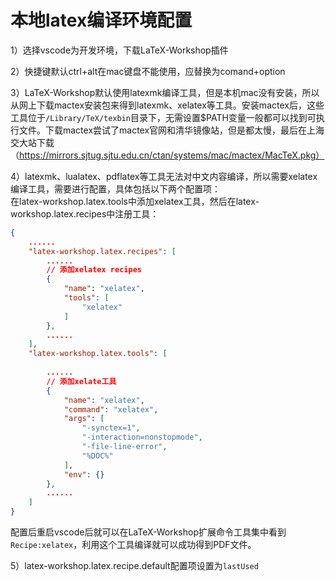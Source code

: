 # 本地latex编译环境配置

1）选择vscode为开发环境，下载LaTeX-Workshop插件  

2）快捷键默认ctrl+alt在mac键盘不能使用，应替换为comand+option  

3）LaTeX-Workshop默认使用latexmk编译工具，但是本机mac没有安装，所以从网上下载mactex安装包来得到latexmk、xelatex等工具。安装mactex后，这些工具位于`/Library/TeX/texbin`目录下，无需设置$PATH变量一般都可以找到可执行文件。下载mactex尝试了mactex官网和清华镜像站，但是都太慢，最后在上海交大站下载（https://mirrors.sjtug.sjtu.edu.cn/ctan/systems/mac/mactex/MacTeX.pkg）  

4）latexmk、lualatex、pdflatex等工具无法对中文内容编译，所以需要xelatex编译工具，需要进行配置，具体包括以下两个配置项：  
在latex-workshop.latex.tools中添加xelatex工具，然后在latex-workshop.latex.recipes中注册工具：  
```json
{
    ......
    "latex-workshop.latex.recipes": [
        ......
        // 添加xelatex recipes
        {
            "name": "xelatex",
            "tools": [
                "xelatex"
            ]
        },
        ......
    ],
    "latex-workshop.latex.tools": [
        
        ......
        // 添加xelate工具
        {
            "name": "xelatex",
            "command": "xelatex",
            "args": [
                "-synctex=1",
                "-interaction=nonstopmode",
                "-file-line-error",
                "%DOC%"
            ],
            "env": {}
        },
        ......
    ]
}
```

配置后重启vscode后就可以在LaTeX-Workshop扩展命令工具集中看到`Recipe:xelatex`，利用这个工具编译就可以成功得到PDF文件。  

5）latex-workshop.latex.recipe.default配置项设置为`lastUsed`
